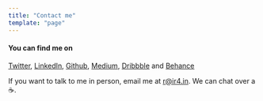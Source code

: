 ```yaml
---
title: "Contact me"
template: "page"
---
```


#### You can find me on

[Twitter](https://twitter.com/iranjith4), [LinkedIn](https://in.linkedin.com/in/iranjith4), [Github](https://github.com/iranjith4), [Medium](https://medium.com/iranjith4), [Dribbble](https://dribbble.com/iranjith4) and [Behance](https://behance.net/iranjith4)

If you want to talk to me in person, email me at [r@ir4.in](mailto:r@ir4.in). We can chat over a ☕️.
